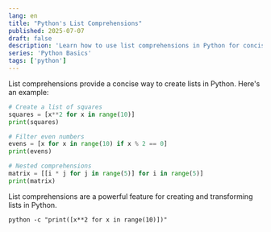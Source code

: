 ```yaml
---
lang: en
title: "Python's List Comprehensions"
published: 2025-07-07
draft: false
description: 'Learn how to use list comprehensions in Python for concise and readable code.'
series: 'Python Basics'
tags: ['python']
---
```


List comprehensions provide a concise way to create lists in Python. Here's an example:

```python
# Create a list of squares
squares = [x**2 for x in range(10)]
print(squares)

# Filter even numbers
evens = [x for x in range(10) if x % 2 == 0]
print(evens)

# Nested comprehensions
matrix = [[i * j for j in range(5)] for i in range(5)]
print(matrix)
```

List comprehensions are a powerful feature for creating and transforming lists in Python.

```shell title="Running Python List Comprehensions"
python -c "print([x**2 for x in range(10)])"
```
